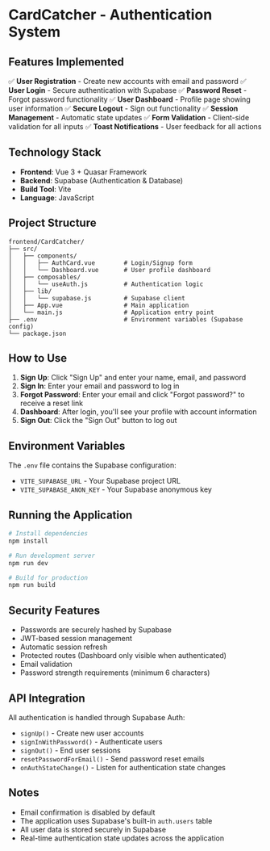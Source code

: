 # CardCatcher - Authentication System

## Features Implemented

✅ **User Registration** - Create new accounts with email and password
✅ **User Login** - Secure authentication with Supabase
✅ **Password Reset** - Forgot password functionality
✅ **User Dashboard** - Profile page showing user information
✅ **Secure Logout** - Sign out functionality
✅ **Session Management** - Automatic state updates
✅ **Form Validation** - Client-side validation for all inputs
✅ **Toast Notifications** - User feedback for all actions

## Technology Stack

- **Frontend**: Vue 3 + Quasar Framework
- **Backend**: Supabase (Authentication & Database)
- **Build Tool**: Vite
- **Language**: JavaScript

## Project Structure

```
frontend/CardCatcher/
├── src/
│   ├── components/
│   │   ├── AuthCard.vue        # Login/Signup form
│   │   └── Dashboard.vue       # User profile dashboard
│   ├── composables/
│   │   └── useAuth.js          # Authentication logic
│   ├── lib/
│   │   └── supabase.js         # Supabase client
│   ├── App.vue                 # Main application
│   └── main.js                 # Application entry point
├── .env                        # Environment variables (Supabase config)
└── package.json
```

## How to Use

1. **Sign Up**: Click "Sign Up" and enter your name, email, and password
2. **Sign In**: Enter your email and password to log in
3. **Forgot Password**: Enter your email and click "Forgot password?" to receive a reset link
4. **Dashboard**: After login, you'll see your profile with account information
5. **Sign Out**: Click the "Sign Out" button to log out

## Environment Variables

The `.env` file contains the Supabase configuration:
- `VITE_SUPABASE_URL` - Your Supabase project URL
- `VITE_SUPABASE_ANON_KEY` - Your Supabase anonymous key

## Running the Application

```bash
# Install dependencies
npm install

# Run development server
npm run dev

# Build for production
npm run build
```

## Security Features

- Passwords are securely hashed by Supabase
- JWT-based session management
- Automatic session refresh
- Protected routes (Dashboard only visible when authenticated)
- Email validation
- Password strength requirements (minimum 6 characters)

## API Integration

All authentication is handled through Supabase Auth:
- `signUp()` - Create new user accounts
- `signInWithPassword()` - Authenticate users
- `signOut()` - End user sessions
- `resetPasswordForEmail()` - Send password reset emails
- `onAuthStateChange()` - Listen for authentication state changes

## Notes

- Email confirmation is disabled by default
- The application uses Supabase's built-in `auth.users` table
- All user data is stored securely in Supabase
- Real-time authentication state updates across the application
